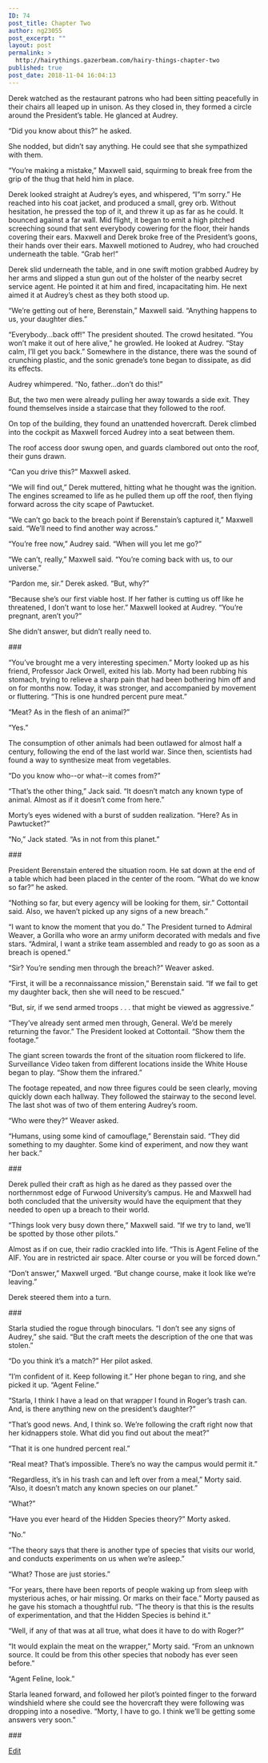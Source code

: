```yaml
---
ID: 74
post_title: Chapter Two
author: ng23055
post_excerpt: ""
layout: post
permalink: >
  http://hairythings.gazerbeam.com/hairy-things-chapter-two
published: true
post_date: 2018-11-04 16:04:13
---
```

<p>Derek watched as the restaurant patrons who had been sitting peacefully in their chairs all leaped up in unison. As they closed in, they formed a circle around the President’s table. He glanced at Audrey.</p>
<p>“Did you know about this?” he asked.</p>
<p>She nodded, but didn’t say anything. He could see that she sympathized with them.</p>
<p>“You’re making a mistake,” Maxwell said, squirming to break free from the grip of the thug that held him in place.</p>
<p>Derek looked straight at Audrey’s eyes, and whispered, “I”m sorry.” He reached into his coat jacket, and produced a small, grey orb. Without hesitation, he pressed the top of it, and threw it up as far as he could. It bounced against a far wall. Mid flight, it began to emit a high pitched screeching sound that sent everybody cowering for the floor, their hands covering their ears. Maxwell and Derek broke free of the President’s goons, their hands over their ears. Maxwell motioned to Audrey, who had crouched underneath the table. “Grab her!”</p>
<p>Derek slid underneath the table, and in one swift motion grabbed Audrey by her arms and slipped a stun gun out of the holster of the nearby secret service agent. He pointed it at him and fired, incapacitating him. He next aimed it at Audrey’s chest as they both stood up.</p>
<p>“We’re getting out of here, Berenstain,” Maxwell said. “Anything happens to us, your daughter dies.”</p>
<p>“Everybody...back off!” The president shouted. The crowd hesitated. “You won’t make it out of here alive,” he growled. He looked at Audrey. “Stay calm, I’ll get you back.”  Somewhere in the distance, there was the sound of crunching plastic, and the sonic grenade’s tone began to dissipate, as did its effects.</p>
<p>Audrey whimpered. “No, father...don’t do this!”</p>
<p>But, the two men were already pulling her away towards a side exit. They found themselves inside a staircase that they followed to the roof.</p>
<p>On top of the building, they found an unattended hovercraft. Derek climbed into the cockpit as Maxwell forced Audrey into a seat between them.</p>
<p>The roof access door swung open, and guards clambored out onto the roof, their guns drawn.</p>
<p>“Can you drive this?” Maxwell asked.</p>
<p>“We will find out,” Derek muttered, hitting what he thought was the ignition. The engines screamed to life as he pulled them up off the roof, then flying forward across the city scape of Pawtucket.</p>
<p>“We can’t go back to the breach point if Berenstain’s captured it,” Maxwell said. “We’ll need to find another way across.”</p>
<p>“You’re free now,” Audrey said. “When will you let me go?”</p>
<p>“We can’t, really,” Maxwell said. “You’re coming back with us, to our universe.”</p>
<p>“Pardon me, sir.” Derek asked. “But, why?”</p>
<p>“Because she’s our first viable host. If her father is cutting us off like he threatened, I don’t want to lose her.” Maxwell looked at Audrey. “You’re pregnant, aren’t you?”</p>
<p>She didn’t answer, but didn’t really need to.</p>
<p>###</p>
<p></p>
<p>“You’ve brought me a very interesting specimen.” Morty looked up as his friend, Professor Jack Orwell, exited his lab. Morty had been rubbing his stomach, trying to relieve a sharp pain that had been bothering him off and on for months now. Today, it was stronger, and accompanied by movement or fluttering. “This is one hundred percent pure meat.”</p>
<p>“Meat? As in the flesh of an animal?”</p>
<p>“Yes.”</p>
<p>The consumption of other animals had been outlawed for almost half a century, following the end of the last world war. Since then, scientists had found a way to synthesize meat from vegetables.</p>
<p>“Do you know who--or what--it comes from?”</p>
<p>“That’s the other thing,” Jack said. “It doesn’t match any known type of animal. Almost as if it doesn’t come from here.”</p>
<p>Morty’s eyes widened with a burst of sudden realization. “Here? As in Pawtucket?”</p>
<p>“No,” Jack stated. “As in not from this planet.”</p>
<p>###</p>
<p></p>
<p>President Berenstain entered the situation room. He sat down at the end of a table which had been placed in the center of the room. “What do we know so far?” he asked.</p>
<p>“Nothing so far, but every agency will be looking for them, sir.” Cottontail said. Also, we haven’t picked up any signs of a new breach.”</p>
<p>“I want to know the moment that you do.” The President turned to Admiral Weaver, a Gorilla who wore an army uniform decorated with medals and five stars. “Admiral, I want a strike team assembled and ready to go as soon as a breach is opened.”</p>
<p>“Sir? You’re sending men through the breach?” Weaver asked.</p>
<p>“First, it will be a reconnaissance mission,” Berenstain said. “If we fail to get my daughter back, then she will need to be rescued.”</p>
<p>“But, sir, if we send armed troops . . . that might be viewed as aggressive.”</p>
<p>“They’ve already sent armed men through, General. We’d be merely returning the favor.” The President looked at Cottontail. “Show them the footage.”</p>
<p>The giant screen towards the front of the situation room flickered to life. Surveillance Video taken from different locations inside the White House began to play. “Show them the infrared.”</p>
<p>The footage repeated, and now three figures could be seen clearly, moving quickly down each hallway. They followed the stairway to the second level. The last shot was of two of them entering Audrey’s room.</p>
<p>“Who were they?” Weaver asked.</p>
<p>“Humans, using some kind of camouflage,” Berenstain said. “They did something to my daughter. Some kind of experiment, and now they want her back.”</p>
<p>###</p>
<p>Derek pulled their craft as high as he dared as they passed over the northernmost edge of Furwood University’s campus. He and Maxwell had both concluded that the university would have the equipment that they needed to open up a breach to their world.</p>
<p>“Things look very busy down there,” Maxwell said. “If we try to land, we’ll be spotted by those other pilots.”</p>
<p>Almost as if on cue, their radio crackled into life. “This is Agent Feline of the AIF. You are in restricted air space. Alter course or you will be forced down.”</p>
<p>“Don’t answer,” Maxwell urged. “But change course, make it look like we’re leaving.”</p>
<p>Derek steered them into a turn.</p>
<p>###</p>
<p>Starla studied the rogue through binoculars. “I don’t see any signs of Audrey,” she said. “But the craft meets the description of the one that was stolen.”</p>
<p>“Do you think it’s a match?” Her pilot asked.</p>
<p>“I’m confident of it. Keep following it.” Her phone began to ring, and she picked it up. “Agent Feline.”</p>
<p>“Starla, I think I have a lead on that wrapper I found in Roger’s trash can. And, is there anything new on the president’s daughter?”</p>
<p>“That’s good news. And, I think so. We’re following the craft right now that her kidnappers stole. What did you find out about the meat?”</p>
<p>“That it is one hundred percent real.”</p>
<p>“Real meat? That’s impossible. There’s no way the campus would permit it.”</p>
<p>“Regardless, it’s in his trash can and left over from a meal,” Morty said. “Also, it doesn’t match any known species on our planet.”</p>
<p>“What?”</p>
<p>“Have you ever heard of the Hidden Species theory?” Morty asked.</p>
<p>“No.”</p>
<p>“The theory says that there is another type of species that visits our world, and conducts experiments on us when we’re asleep.”</p>
<p>“What? Those are just stories.”</p>
<p>“For years, there have been reports of people waking up from sleep with mysterious aches, or hair missing. Or marks on their face.” Morty paused as he gave his stomach a thoughtful rub. “The theory is that this is the results of experimentation, and that the Hidden Species is behind it.”</p>
<p>“Well, if any of that was at all true, what does it have to do with Roger?”</p>
<p>“It would explain the meat on the wrapper,” Morty said. “From an unknown source. It could be from this other species that nobody has ever seen before.”</p>
<p>“Agent Feline, look.”</p>
<p>Starla leaned forward, and followed her pilot’s pointed finger to the forward windshield where she could see the hovercraft they were following was dropping into a nosedive. “Morty, I have to go. I think we’ll be getting some answers very soon.”</p>
<p></p>
<p>###</p>
<p><a href="https://docs.google.com/document/d/1kugCe-YrgM1vM0ZArSX8jbgLhirBt_DvWod78y0sSt8/edit?usp=sharing">Edit</a></p>
<p></p>
